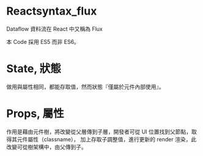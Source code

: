 # Reactsyntax_flux
Dataflow 資料流在 React 中又稱為 Flux

本 Code 採用 ES5 而非 ES6。

# State, 狀態

做用與屬性相同，都能存取值，然而狀態『僅屬於元件內部使用』。

# Props, 屬性

作用是藉由元件樹，將改變從父層傳到子層，開發者可從 UI 位置找到父節點，取得其元件屬性（classname），
加上存取子調整值，進行更新的 render 渲染，此改變可從樹架構中，由父傳到子。
